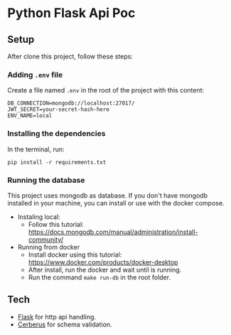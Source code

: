 # Python Flask Api Poc

## Setup

After clone this project, follow these steps:

### Adding `.env` file

Create a file named `.env` in the root of the project with this content:

```
DB_CONNECTION=mongodb://localhost:27017/
JWT_SECRET=your-secret-hash-here
ENV_NAME=local
```

### Installing the dependencies

In the terminal, run:

```
pip install -r requirements.txt
```

### Running the database

This project uses mongodb as database. If you don't have mongodb installed in your machine, you can install or
use with the docker compose.

- Instaling local:
    - Follow this tutorial: https://docs.mongodb.com/manual/administration/install-community/
- Running from docker
    - Install docker using this tutorial: https://www.docker.com/products/docker-desktop
    - After install, run the docker and wait until is running.
    - Run the command `make run-db` in the root folder.
    
    
## Tech

- [Flask](http://flask.pocoo.org/) for http api handling.
- [Cerberus](http://docs.python-cerberus.org/en/stable/index.html) for schema validation.
